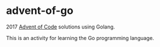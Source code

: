 # advent-of-go
2017 [Advent of Code](http://www.adventofcode.com) solutions using Golang.

This is an activity for learning the Go programming language.

